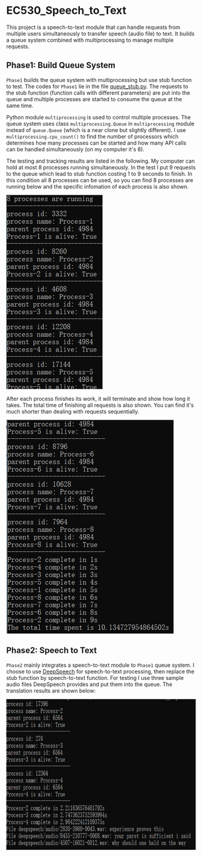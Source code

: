 # EC530_Speech_to_Text
This project is a speech-to-text module that can handle requests from multiple users simultaneously to transfer speech (audio file) to text. It builds a queue system combined with multiprocessing to manage multiple requests.

## Phase1: Build Queue System
`Phase1` builds the queue system with multiprocessing but use stub function to test. The codes for `Phase1` lie in the file [queue_stub.py](./queue_stub.py). The requests to the stub function (function calls with different parameters) are put into the queue and multiple processes are started to consume the queue at the same time. 

Python module `multiprocessing` is used to control multiple processes. The queue system uses class `multiprocessing.Queue` in `multiprocessing` module instead of `queue.Queue` (which is a near clone but slightly different). I use `multiprocessing.cpu_count()` to find the number of processors which determines how many processes can be started and how many API calls can be handled simultaneously (on my computer it's 8).

The testing and tracking results are listed in the following. My computer can hold at most 8 processes running simultaneously. In the test I put 9 requests to the queue which lead to stub function costing 1 to 9 seconds to finish. In this condition all 8 processes can be used, so you can find 8 processes are running below and the specific infomation of each process is also shown.

<img src="picture/stub1.PNG">

After each process finishes its work, it will terminate and show how long it takes. The total time of finishing all requests is also shown. You can find it's much shorter than dealing with requests sequentially.

<img src="picture/stub2.PNG">

## Phase2: Speech to Text
`Phase2` mainly integrates a speech-to-text module to `Phase1` queue system. I choose to use [DeepSpeech](https://deepspeech.readthedocs.io/en/r0.9/) for speech-to-text processing, then replace the stub function by speech-to-text function. For testing I use three sample audio files DeepSpeech provides and put them into the queue. The translation results are shown below:

<img src="picture/speech.PNG" height=400>
